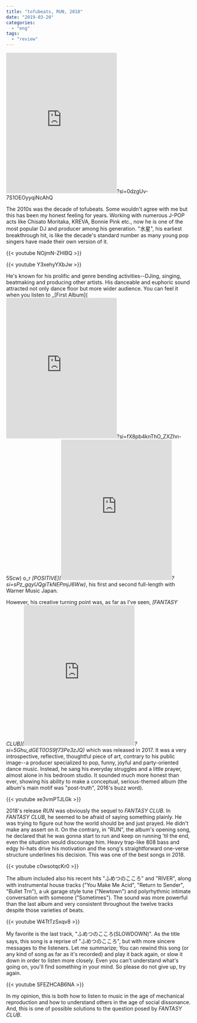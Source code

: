 ```yaml
---
title: "tofubeats, RUN, 2018"
date: "2019-03-20"
categories: 
  - "eng"
tags: 
  - "review"
---
```


<iframe src="https://open.spotify.com/embed/album/768w3G6KlQfsegNgMm3XG1" width="300" height="380" frameborder="0" allowtransparency="true" allow="encrypted-media"></iframe>?si=0dzgUv-7S1OEOyyqiNcAhQ

The 2010s was the decade of tofubeats. Some wouldn't agree with me but this has been my honest feeling for years. Working with numerous J-POP acts like Chisato Moritaka, KREVA, Bonnie Pink etc., now he is one of the most popular DJ and producer among his generation. "水星", his earliest breakthrough hit, is like the decade's standard number as many young pop singers have made their own version of it.

{{< youtube NOjmN-ZHlBQ >}}

{{< youtube Y3xehyYXbJw >}}

He's known for his prolific and genre bending activities--DJing, singing, beatmaking and producing other artists. His danceable and euphoric sound attracted not only dance floor but more wider audience. You can feel it when you listen to _[First Album](<iframe src="https://open.spotify.com/embed/album/0nR74qdTXs3dDE5hZjvBuJ" width="300" height="380" frameborder="0" allowtransparency="true" allow="encrypted-media"></iframe>?si=fX8pb4knThO_ZXZhn-5Scw) o_r _[POSITIVE](<iframe src="https://open.spotify.com/embed/album/6dyhi5e5clmAVbBCMkOSif" width="300" height="380" frameborder="0" allowtransparency="true" allow="encrypted-media"></iframe>?si=sPz_gqyUQgiTkNEPmjJ6Ww)_, his first and second full-length with Warner Music Japan.

However, his creative turning point was, as far as I've seen, _[FANTASY CLUB](<iframe src="https://open.spotify.com/embed/album/4J0ksIXuqCi3gdFh9qqOII" width="300" height="380" frameborder="0" allowtransparency="true" allow="encrypted-media"></iframe>?si=5Ghu_dGET0OS9f73Pe3zJQ)_ which was released in 2017. It was a very introspective, reflective, thoughtful piece of art, contrary to his public image--a producer specialized to pop, funny, joyful and party-oriented dance music. Instead, he sang his everyday struggles and a little prayer, almost alone in his bedroom studio. It sounded much more honest than ever, showing his ability to make a conceptual, serious-themed album (the album's main motif was "post-truth", 2016's buzz word).

{{< youtube xe3vmPTJLGk >}}

2018's release _RUN_ was obviously the sequel to _FANTASY CLUB_. In _FANTASY CLUB_, he seemed to be afraid of saying something plainly. He was trying to figure out how the world should be and just prayed. He didn't make any assert on it. On the contrary, in "RUN", the album's opening song, he declared that he was gonna start to run and keep on running 'til the end, even the situation would discourage him. Heavy trap-like 808 bass and edgy hi-hats drive his motivation and the song's straightforward one-verse structure underlines his decision. This was one of the best songs in 2018.

{{< youtube c0wsotqcKr0 >}}

The album included also his recent hits "ふめつのこころ" and "RIVER", along with instrumental house tracks ("You Make Me Acid", "Return to Sender", "Bullet Trn"), a uk garage style tune ("Newtown") and polyrhythmic intimate conversation with someone ("Sometimes"). The sound was more powerful than the last album and very consistent throughout the twelve tracks despite those varieties of beats.

{{< youtube W4TtTzSxqv8 >}}

My favorite is the last track, "ふめつのこころ(SLOWDOWN)". As the title says, this song is a reprise of "ふめつのこころ", but with more sincere messages to the listeners. Let me summarize; You can rewind this song (or any kind of song as far as it's recorded) and play it back again, or slow it down in order to listen more closely. Even you can't understand what's going on, you'll find something in your mind. So please do not give up, try again.

{{< youtube SFEZHCAB6NA >}}

In my opinion, this is both how to listen to music in the age of mechanical reproduction and how to understand others in the age of social dissonance. And, this is one of possible solutions to the question posed by _FANTASY CLUB_.
